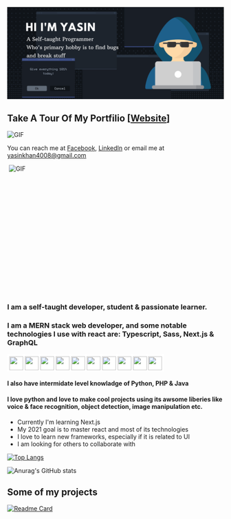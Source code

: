 <img src="./Happy2.png"/>

## Take A Tour Of My Portfilio [<a href="https://pixicodes.com/">Website</a>]

<img alt="GIF" src="https://readme-typing-svg.herokuapp.com?center=true&width=380&lines=React+Developer;React+Native+Developer;Full+Stack+Web+Developer;Self+taught+UI%2FUX+Designer;Always+learning+new+things" width="500" height="100"/>

You can reach me at <a href="https://www.facebook.com/profile.php?id=100056886232855">Facebook</a>, <a href="https://www.linkedin.com/in/yk404/">LinkedIn</a> or email me at yasinkhan4008@gmail.com

<img align="right" alt="GIF" src="https://cdn.dribbble.com/users/2344801/screenshots/4774578/alphatestersanimation2.gif?raw=true" width="500" height="320"/>

### I am a self-taught developer, student & passionate learner.

### I am a MERN stack web developer, and some notable technologies I use with react are: Typescript, Sass, Next.js & GraphQL

<div style="background-color:white; max-width:fit-content; padding: 5px 5px 0 5px; margin:15px 0;">
<img height="32" width="32" src="https://cdn.jsdelivr.net/npm/simple-icons@v5/icons/react.svg" />
<img height="32" width="32" src="https://cdn.jsdelivr.net/npm/simple-icons@v5/icons/nodedotjs.svg" />
<img height="32" width="32" src="https://cdn.jsdelivr.net/npm/simple-icons@v5/icons/mongodb.svg" />
<img height="32" width="32" src="https://cdn.jsdelivr.net/npm/simple-icons@v5/icons/express.svg" />
<img height="32" width="32" src="https://cdn.jsdelivr.net/npm/simple-icons@v5/icons/tsnode.svg" />
<img height="32" width="32" src="https://cdn.jsdelivr.net/npm/simple-icons@v5/icons/sass.svg" />
<img height="32" width="32" src="https://cdn.jsdelivr.net/npm/simple-icons@v5/icons/firebase.svg" />
<img height="32" width="32" src="https://cdn.jsdelivr.net/npm/simple-icons@v5/icons/graphql.svg" />
<img height="32" width="32" src="https://cdn.jsdelivr.net/npm/simple-icons@v5/icons/nextdotjs.svg" />
<img height="32" width="32" src="https://cdn.jsdelivr.net/npm/simple-icons@v5/icons/webpack.svg" />
</div>

#### I also have intermidate level knowladge of Python, PHP & Java

#### I love python and love to make cool projects using its awsome liberies like voice & face recognition, object detection, image manipulation etc.

<!-- Wild-Hound tsnode-->
<ul>
<li>Currently I'm learning Next.js</li>
<li>My 2021 goal is to master react and most of its technologies</li>
<li>I love to learn new frameworks, especially if it is related to UI</li>
<li>I am looking for others to collaborate with</li>
</ul>

[![Top Langs](https://github-readme-stats.vercel.app/api/top-langs/?username=Wild-Hound&hide=html,css&theme=tokyonight&layout=compact)](https://github.com/anuraghazra/github-readme-stats)

![Anurag's GitHub stats](https://github-readme-stats.vercel.app/api?username=Wild-Hound&count_private=true&show_icons=true&theme=tokyonight)

## Some of my projects

[![Readme Card](https://github-readme-stats.vercel.app/api/pin/?username=Wild-Hound&repo=doctorV2&theme=tokyonight)](https://github.com/anuraghazra/github-readme-stats)
